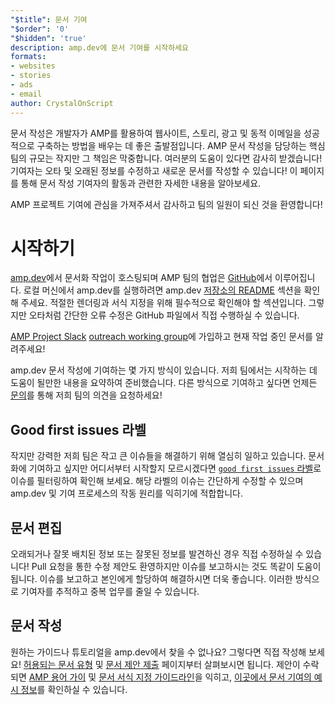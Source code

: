 ```yaml
---
"$title": 문서 기여
"$order": '0'
"$hidden": 'true'
description: amp.dev에 문서 기여를 시작하세요
formats:
- websites
- stories
- ads
- email
author: CrystalOnScript
---
```


문서 작성은 개발자가 AMP를 활용하여 웹사이트, 스토리, 광고 및 동적 이메일을 성공적으로 구축하는 방법을 배우는 데 좋은 출발점입니다. AMP 문서 작성을 담당하는 핵심 팀의 규모는 작지만 그 책임은 막중합니다. 여러분의 도움이 있다면 감사히 받겠습니다! 기여자는 오타 및 오래된 정보를 수정하고 새로운 문서를 작성할 수 있습니다! 이 페이지를 통해 문서 작성 기여자의 활동과 관련한 자세한 내용을 알아보세요.

AMP 프로젝트 기여에 관심을 가져주셔서 감사하고 팀의 일원이 되신 것을 환영합니다!

# 시작하기

[amp.dev](https://amp.dev/)에서 문서화 작업이 호스팅되며 AMP 팀의 협업은 [GitHub](https://github.com/ampproject)에서 이루어집니다. 로컬 머신에서 amp.dev를 실행하려면 amp.dev [저장소의 README](https://github.com/ampproject/amp.dev) 섹션을 확인해 주세요. 적절한 렌더링과 서식 지정을 위해 필수적으로 확인해야 할 섹션입니다. 그렇지만 오타처럼 간단한 오류 수정은 GitHub 파일에서 직접 수행하실 수 있습니다.

[AMP Project Slack](https://docs.google.com/forms/d/e/1FAIpQLSd83J2IZA6cdR6jPwABGsJE8YL4pkypAbKMGgUZZriU7Qu6Tg/viewform?fbzx=4406980310789882877) [outreach working group](https://github.com/ampproject/wg-outreach)에 가입하고 현재 작업 중인 문서를 알려주세요!

amp.dev 문서 작성에 기여하는 몇 가지 방식이 있습니다. 저희 팀에서는 시작하는 데 도움이 될만한 내용을 요약하여 준비했습니다. 다른 방식으로 기여하고 싶다면 언제든 [문의](https://github.com/ampproject/wg-outreach)를 통해 저희 팀의 의견을 요청하세요!

## Good first issues 라벨

작지만 강력한 저희 팀은 작고 큰 이슈들을 해결하기 위해 열심히 일하고 있습니다. 문서화에 기여하고 싶지만 어디서부터 시작할지 모르시겠다면 [`good first issues` 라벨](https://github.com/ampproject/amp.dev/labels/good%20first%20issue)로 이슈를 필터링하여 확인해 보세요. 해당 라벨의 이슈는 간단하게 수정할 수 있으며 amp.dev 및 기여 프로세스의 작동 원리를 익히기에 적합합니다.

## 문서 편집

오래되거나 잘못 배치된 정보 또는 잘못된 정보를 발견하신 경우 직접 수정하실 수 있습니다! Pull 요청을 통한 수정 제안도 환영하지만 이슈를 보고하시는 것도 똑같이 도움이 됩니다. 이슈를 보고하고 본인에게 할당하여 해결하시면 더욱 좋습니다. 이러한 방식으로 기여자를 추적하고 중복 업무를 줄일 수 있습니다.

## 문서 작성

원하는 가이드나 튜토리얼을 amp.dev에서 찾을 수 없나요? 그렇다면 직접 작성해 보세요! [허용되는 문서 유형](documentation-types.md) 및 [문서 제안 제출](https://github.com/ampproject/amp.dev/issues/new?assignees=&labels=&template=--content-proposal-.md&title=Content+proposal+) 페이지부터 살펴보시면 됩니다. 제안이 수락되면 [ AMP 용어 가이](formatting.md?format=websites) 및 [문서 서식 지정 가이드라인](formatting.md)을 익히고, [이곳에서 문서 기여의 예시 정보](https://github.com/ampproject/amp.dev/blob/future/contributing/samples.md)를 확인하실 수 있습니다.
